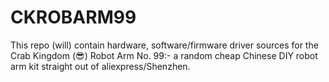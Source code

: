 # CKROBARM99

This repo (will) contain hardware, software/firmware driver sources for the Crab Kingdom (:sunglasses:) Robot Arm No. 99:- a random cheap Chinese DIY robot arm kit straight out of aliexpress/Shenzhen.
